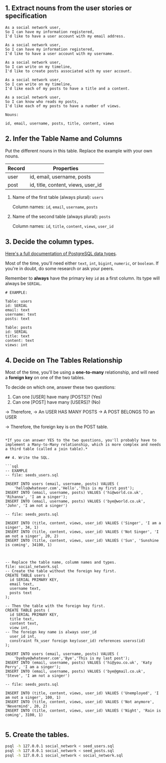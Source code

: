 ## 1. Extract nouns from the user stories or specification

```
As a social network user,
So I can have my information registered,
I'd like to have a user account with my email address.

As a social network user,
So I can have my information registered,
I'd like to have a user account with my username.

As a social network user,
So I can write on my timeline,
I'd like to create posts associated with my user account.

As a social network user,
So I can write on my timeline,
I'd like each of my posts to have a title and a content.

As a social network user,
So I can know who reads my posts,
I'd like each of my posts to have a number of views.
```

```
Nouns:

id, email, username, posts, title, content, views
```

## 2. Infer the Table Name and Columns

Put the different nouns in this table. Replace the example with your own nouns.

| Record                | Properties          |
| --------------------- | ------------------  |
| user                  | id, email, username, posts
| post                  | id, title, content, views, user_id

1. Name of the first table (always plural): `users` 

    Column names: `id`, `email`, `username`, `posts`

2. Name of the second table (always plural): `posts` 

    Column names: `id`, `title`, `content`, `views`, `user_id`

## 3. Decide the column types.

[Here's a full documentation of PostgreSQL data types](https://www.postgresql.org/docs/current/datatype.html).

Most of the time, you'll need either `text`, `int`, `bigint`, `numeric`, or `boolean`. If you're in doubt, do some research or ask your peers.

Remember to **always** have the primary key `id` as a first column. Its type will always be `SERIAL`.

```
# EXAMPLE:

Table: users
id: SERIAL
email: text
username: text
posts: text

Table: posts
id: SERIAL
title: text
content: text
views: int
```

## 4. Decide on The Tables Relationship

Most of the time, you'll be using a **one-to-many** relationship, and will need a **foreign key** on one of the two tables.

To decide on which one, answer these two questions:

1. Can one [USER] have many [POSTS]? (Yes)
2. Can one [POST] have many [USERS]? (No)


-> Therefore,
-> An USER HAS MANY POSTS
-> A POST BELONGS TO an USER

-> Therefore, the foreign key is on the POST table.
```

*If you can answer YES to the two questions, you'll probably have to implement a Many-to-Many relationship, which is more complex and needs a third table (called a join table).*

## 4. Write the SQL.

```sql
-- EXAMPLE
-- file: seeds_users.sql

INSERT INTO users (email, username, posts) VALUES (
    'hello@whatever.com','Hello','This is my first post');
INSERT INTO (email, username, posts) VALUES ('hi@world.co.uk', 'Rihanna', 'I am a singer');
INSERT INTO (email, username, posts) VALUES ('bye@world.co.uk', 'John', 'I am not a singer')

-- file: seeds_posts.sql

INSERT INTO (title, content, views, user_id) VALUES ('Singer', 'I am a singer', 34, 1)
INSERT INTO (title, content, views, user_id) VALUES ('Not Singer', 'I am not a singer', 20, 2)
INSERT INTO (title, content, views, user_id) VALUES ('Sun', 'Sunshine is coming', 34100, 1)



-- Replace the table name, columm names and types.
file: social_network.sql
-- Create the table without the foreign key first.
CREATE TABLE users (
  id SERIAL PRIMARY KEY,
  email text,
  username text,
  posts text
);

-- Then the table with the foreign key first.
CREATE TABLE posts (
  id SERIAL PRIMARY KEY,
  title text,
  content text,
  view int,
-- The foreign key name is always user_id
  user_id int,
  constraint fk_user foreign key(user_id) references userxs(id)
);

INSERT INTO users (email, username, posts) VALUES (
    'byebye@whatever.com','Bye','This is my last post');
INSERT INTO (email, username, posts) VALUES ('hi@you.co.uk', 'Katy Perry', 'I am a singer');
INSERT INTO (email, username, posts) VALUES ('bye@gmail.co.uk', 'Steve', 'I am not a singer')

-- file: seeds_posts.sql

INSERT INTO (title, content, views, user_id) VALUES ('Unemployed', 'I am not a singer', 100, 1)
INSERT INTO (title, content, views, user_id) VALUES ('Not anymore', 'Nevermind', 20, 2)
INSERT INTO (title, content, views, user_id) VALUES ('Night', 'Rain is coming', 3100, 1)


```

## 5. Create the tables.

```bash
psql -h 127.0.0.1 social_network < seed_users.sql
psql -h 127.0.0.1 social_network < seed_posts.sql
psql -h 127.0.0.1 social_network < social_network.sql
```
